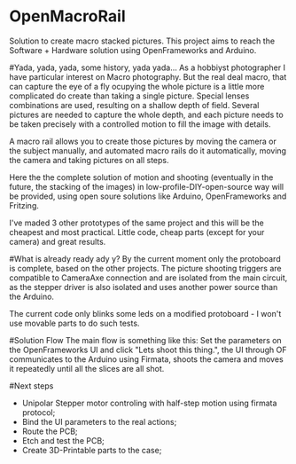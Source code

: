 OpenMacroRail
=============

Solution to create macro stacked pictures. This project aims to reach the Software + Hardware solution using OpenFrameworks and Arduino.

#Yada, yada, yada, some history, yada yada...
As a hobbiyst photographer I have particular interest on Macro photography. But the real deal macro, that can capture the eye of a fly ocupying the whole picture is a little more complicated do create than taking a single picture. Special lenses combinations are used, resulting on a shallow depth of field. Several pictures are needed to capture the whole depth, and each picture needs to be taken precisely with a controlled motion to fill the image with details.

A macro rail allows you to create those pictures by moving the camera or the subject manually, and automated macro rails do it automatically, moving the camera and taking pictures on all steps.

Here the the complete solution of motion and shooting (eventually in the future, the stacking of the images) in low-profile-DIY-open-source way will be provided, using open soure solutions like Arduino, OpenFrameworks and Fritzing.

I've maded 3 other prototypes of the same project and this will be the cheapest and most practical. Little code, cheap parts (except for your camera) and great results.

#What is already ready ady y?
By the current moment only the protoboard is complete, based on the other projects. The picture shooting triggers are compatible to CameraAxe connection and are isolated from the main circuit, as the stepper driver is also isolated and uses another power source than the Arduino.

The current code only blinks some leds on a modified protoboard - I won't use movable parts to do such tests.

#Solution Flow
The main flow is something like this:
Set the parameters on the OpenFrameworks UI and click "Lets shoot this thing.", the UI through OF communicates to the Arduino using Firmata, shoots the camera and moves it repeatedly until all the slices are all shot.

#Next steps
* Unipolar Stepper motor controling with half-step motion using firmata protocol;
* Bind the UI parameters to the real actions;
* Route the PCB;
* Etch and test the PCB;
* Create 3D-Printable parts to the case;

